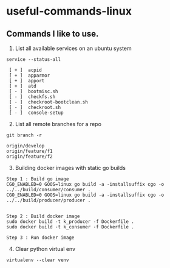 # useful-commands-linux
Commands I like to use.
-----------------------------------------------------------------------------------------------------------------


1. List all available services on an ubuntu system
```
service --status-all

 [ + ]  acpid
 [ + ]  apparmor
 [ + ]  apport
 [ + ]  atd
 [ - ]  bootmisc.sh
 [ - ]  checkfs.sh
 [ - ]  checkroot-bootclean.sh
 [ - ]  checkroot.sh
 [ - ]  console-setup

```
2. List all remote branches for a repo

```
git branch -r

origin/develop
origin/feature/f1
origin/feature/f2
```


3. Building docker images with static go builds

```
Step 1 : Build go image
CGO_ENABLED=0 GOOS=linux go build -a -installsuffix cgo -o ../../build/consumer/consumer .
CGO_ENABLED=0 GOOS=linux go build -a -installsuffix cgo -o ../../build/producer/producer .


Step 2 : Build docker image
sudo docker build -t k_producer -f Dockerfile .
sudo docker build -t k_consumer -f Dockerfile .

Step 3 : Run docker image

```

4. Clear python virtual env

```
virtualenv --clear venv

```

